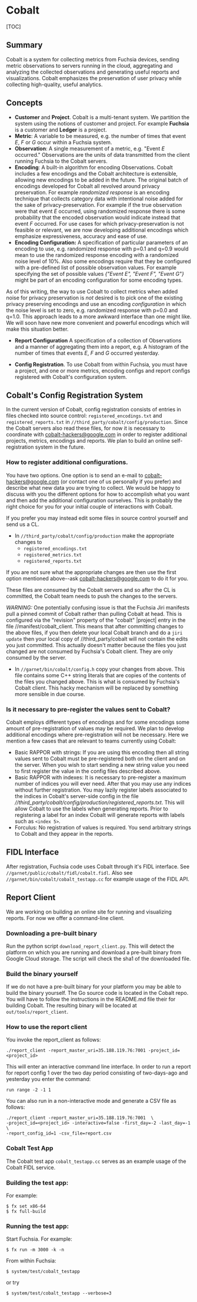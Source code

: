 # Cobalt

[TOC]

## Summary
Cobalt is a system for collecting metrics from Fuchsia devices, sending
metric observations to servers running in the cloud, aggregating and analyzing
the collected observations and generating useful reports and visualizations.
Cobalt emphasizes the preservation of user privacy while collecting
high-quality, useful analytics.

## Concepts

* **Customer** and **Project**. Cobalt is a multi-tenant system. We partition
the system using the notions of customer and project. For example
**Fuchsia** is a customer and **Ledger** is a project.
* **Metric**: A variable to be measured, e.g. the number of times that event
*E*, *F* or *G* occur within a Fuchsia system.
* **Observation**: A single measurement of a metric, e.g. "Event *E* occurred."
Observations are the units of data transmitted from the client running Fuchsia
to the Cobalt servers.
* **Encoding**: A built-in algorithm for encoding Observations. Cobalt includes
a few encodings and the Cobalt architecture is extensible, allowing new
encodings to be added in the future. The original batch of encodings developed
for Cobalt all revolved around privacy preservation. For example
*randomized response* is an encoding technique that collects category data with
intentional noise added for the sake of privacy-preservation. For example if
the true observation were that event *E* occurred, using randomized response
there is some probability that the encoded observation would indicate instead
that event *F* occurred. For use cases for which privacy-preservation is not
feasible or relevant, we are now developing additional encodings which
emphasize expressiveness, accuracy and ease of use.
* **Encoding Configuration:** A specification of particular parameters of an
encoding to use, e.g. randomized response with p=0.1 and q=0.9 would mean to
use the randomized response encoding with a randomized noise level of 10%.
Also some encodings require that they be configured with a pre-defined list
of possible observation values. For example specifying the set of possible
values *{"Event E", "Event F", "Event G"}* might be part of an encoding
configuration for some encoding types.

As of this writing,  the way to use Cobalt to collect metrics when added noise
for privacy preservation is *not* desired is to pick one of the existing privacy
preserving encodings and use an encoding *configuration* in
which the noise level is set to zero, e.g. randomized response with p=0.0 and
q=1.0. This approach leads to a more awkward interface than one might like.
We will soon have new more convenient and powerful encodings which will make
this situation better.
* **Report Configuration** A specification of a collection of Observations
and a manner of aggregating them into a report, e.g. A histogram of the
number of times that events *E*, *F* and *G* occurred yesterday.

* **Config Registration**. To use Cobalt from within Fuchsia, you must have a
project, and one or more metrics, encoding configs and report configs
registered with Cobalt's configuration system.

## Cobalt's Config Registration System
In the current version of Cobalt, config registration consists of entries in
files checked into source control: `registered_encodings.txt` and
`registered_reports.txt` in `//third_party/cobalt/config/production`. Since the
Cobalt servers also read these files, for now it is necessary to coordinate with
cobalt-hackers@google.com in order to register additional projects, metrics,
encodings and reports. We plan to build an online self-registration system in
the future.

### How to register additional configurations.

You have two options. One option is to send an e-mail to
cobalt-hackers@google.com (or contact one of us personally if you prefer)
and describe what new data you are trying to collect. We would be happy
to discuss with you the different options for how to accomplish what you
want and then add the additional configuration ourselves. This is probably
the right choice for you for your initial couple of interactions with
Cobalt.

If you prefer you may instead edit some files in source control yourself
and send us a CL.

* In `//third_party/cobalt/config/production` make the appropriate changes to
  * `registered_encodings.txt`
  * `registered_metrics.txt`
  * `registered_reports.txt`

If you are not sure what the appropriate changes are then use the first option
mentioned above--ask cobalt-hackers@google.com to do it for you.

These files are consumed by the Cobalt servers and so after the CL is committed,
the Cobalt team needs to push the changes to the servers.

*WARNING:* One potentially confusing issue is that the Fuchsia Jiri manifests
pull a pinned commit of Cobalt rather than pulling Cobalt at head. This is
configured via the "revision" property of the "cobalt" |project| entry in the
file //manifest/cobalt_client. This means that after committing
changes to the above files, if you then delete your local Cobalt branch and
do a `jiri update` then your local copy of //third_party/cobalt will not contain
the edits you just committed. This actually doesn't matter because the files you
just changed are not consumed by Fuchsia's Cobalt client. They are only consumed
by the server.

* In `//garnet/bin/cobalt/config.h` copy your changes from above. This file
contains some C++ string literals that are copies of the contents of the files
you changed above. This is what is consumed by Fuchsia's Cobalt client. This
hacky mechanism will be replaced by something more sensible in due course.

### Is it necessary to pre-register the values sent to Cobalt?
Cobalt employs different types of encodings and for some encodings some amount
of pre-registration of values may be required. We plan to develop additional
encodings where pre-registration will not be necessary. Here we mention a few
cases that are relevant to teams currently using Cobalt:
  * Basic RAPPOR with strings: If you are using this encoding then all string
    values sent to Cobalt must be pre-registered both on the client and on
    the server. When you wish to start sending a new string value you need
    to first register the value in the config files described above.
  * Basic RAPPOR with indexes: It is necessary to pre-register a maximum number
    of indices you will ever need. After that you may use any indices without
    further registration. You may lazily register labels associated to the
    indices in Cobalt's server-side config in the file
    *//third_party/cobalt/config/production/registered_reports.txt*. This will
    allow Cobalt to use the labels when generating reports. Prior to registering
    a label for an index Cobalt will generate reports with labels such as
    `<index 5>`.
  * Forculus: No registration of values is required. You send arbitrary
    strings to Cobalt and they appear in the reports.

## FIDL Interface
After registration, Fuchsia code uses Cobalt through it's FIDL interface.
See `//garnet/public/cobalt/fidl/cobalt.fidl`. Also see
`//garnet/bin/cobalt/cobalt_testapp.cc` for example usage of the FIDL
API.

## Report Client

We are working on building an online site for running and visualizing reports.
For now we offer a command-line client.

### Downloading a pre-built binary
Run the python script `download_report_client.py`. This will detect the platform
on which you are running and download a pre-built binary from Google Cloud
storage. The script will check the sha1 of the downloaded file.

### Build the binary yourself
If we do not have a pre-built binary for your platform you may be able to
build the binary yourself. The Go source code is located in the Cobalt repo.
You will have to follow the instructions in the README.md file their for
building Cobalt. The resulting binary will be located at
`out/tools/report_client`.

### How to use the report client
You invoke the report_client as follows:
```
./report_client -report_master_uri=35.188.119.76:7001 -project_id=<project_id>
```

This will enter an interactive command line interface.
In order to run a report for report config 1 over the two day period
consisting of two-days-ago and yesterday you enter the command:

```
run range -2 -1 1
```

You can also run in a non-interactive mode and generate a CSV file as follows:
```
./report_client -report_master_uri=35.188.119.76:7001  \
-project_id=<project_id> -interactive=false -first_day=-2 -last_day=-1 \
-report_config_id=1 -csv_file=report.csv
```

### Cobalt Test App

The Cobalt test app `cobalt_testapp.cc` serves as an example usage of the Cobalt
FIDL service.

### Building the test app:

For example:

```
$ fx set x86-64
$ fx full-build
```

### Running the test app:

Start Fuchsia. For example:

```
$ fx run -m 3000 -k -n
```

From within Fuchsia:

```
$ system/test/cobalt_testapp
```
 or try

```
$ system/test/cobalt_testapp --verbose=3
```
